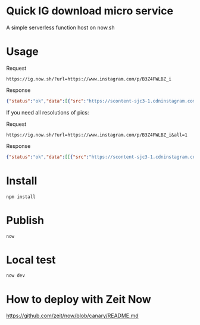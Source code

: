 # Quick IG download micro service
A simple serverless function host on now.sh

# Usage
Request
```
https://ig.now.sh/?url=https://www.instagram.com/p/B3Z4FWLBZ_i
```
Response 
```json
{"status":"ok","data":[{"src":"https://scontent-sjc3-1.cdninstagram.com/vp/81534df76a2f43d36c1d9b2487339553/5E1B1A1F/t51.2885-15/e35/70938374_215112916142986_8631580776312001448_n.jpg?_nc_ht=scontent-sjc3-1.cdninstagram.com&_nc_cat=1&se=7","config_width":1080,"config_height":1036}],"msg":""}
```

If you need all resolutions of pics:

Request
```
https://ig.now.sh/?url=https://www.instagram.com/p/B3Z4FWLBZ_i&all=1
```
Response
```json
{"status":"ok","data":[[{"src":"https://scontent-sjc3-1.cdninstagram.com/vp/6a23f047b6f269c4ab8debda6ec73e8d/5E2AC9FA/t51.2885-15/sh0.08/e35/s640x640/70938374_215112916142986_8631580776312001448_n.jpg?_nc_ht=scontent-sjc3-1.cdninstagram.com&_nc_cat=1","config_width":640,"config_height":613},{"src":"https://scontent-sjc3-1.cdninstagram.com/vp/ee33c45c314014ca38c504f01b174c72/5E26EFFA/t51.2885-15/sh0.08/e35/s750x750/70938374_215112916142986_8631580776312001448_n.jpg?_nc_ht=scontent-sjc3-1.cdninstagram.com&_nc_cat=1","config_width":750,"config_height":719},{"src":"https://scontent-sjc3-1.cdninstagram.com/vp/81534df76a2f43d36c1d9b2487339553/5E1B1A1F/t51.2885-15/e35/70938374_215112916142986_8631580776312001448_n.jpg?_nc_ht=scontent-sjc3-1.cdninstagram.com&_nc_cat=1&se=7","config_width":1080,"config_height":1036}]],"msg":""}
```

# Install
```
npm install
```

# Publish
```
now
```

# Local test
```
now dev
```

# How to deploy with Zeit Now
https://github.com/zeit/now/blob/canary/README.md

